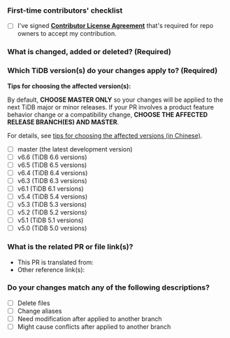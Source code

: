 <!--Thanks for your contribution to TiDB documentation. Please answer the following questions.-->

### First-time contributors' checklist <!--Remove this section if you're not a first-time contributor.-->

- [ ] I've signed [**Contributor License Agreement**](https://cla-assistant.io/pingcap/docs-cn) that's required for repo owners to accept my contribution.

### What is changed, added or deleted? (Required)

<!--Tell us what you did and why.-->

### Which TiDB version(s) do your changes apply to? (Required)

<!-- Fill in "x" in [] to tick the checkbox below.-->

**Tips for choosing the affected version(s):**

By default, **CHOOSE MASTER ONLY** so your changes will be applied to the next TiDB major or minor releases. If your PR involves a product feature behavior change or a compatibility change, **CHOOSE THE AFFECTED RELEASE BRANCH(ES) AND MASTER**.

For details, see [tips for choosing the affected versions (in Chinese)](https://github.com/pingcap/docs-cn/blob/master/CONTRIBUTING.md#版本选择指南).

- [ ] master (the latest development version)
- [ ] v6.6 (TiDB 6.6 versions)
- [ ] v6.5 (TiDB 6.5 versions)
- [ ] v6.4 (TiDB 6.4 versions)
- [ ] v6.3 (TiDB 6.3 versions)
- [ ] v6.1 (TiDB 6.1 versions)
- [ ] v5.4 (TiDB 5.4 versions)
- [ ] v5.3 (TiDB 5.3 versions)
- [ ] v5.2 (TiDB 5.2 versions)
- [ ] v5.1 (TiDB 5.1 versions)
- [ ] v5.0 (TiDB 5.0 versions)

### What is the related PR or file link(s)?

<!--Reference link(s) will help reviewers review your PR quickly.-->

- This PR is translated from:
- Other reference link(s):

### Do your changes match any of the following descriptions?

- [ ] Delete files
- [ ] Change aliases
- [ ] Need modification after applied to another branch <!-- If yes, please comment "/label version-specific-changes-required" below to trigger the bot to add the label.-->
- [ ] Might cause conflicts after applied to another branch
